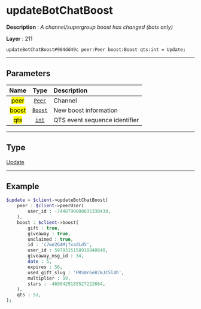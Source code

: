 # updateBotChatBoost

**Description** : *A channel/supergroup boost has changed (bots only)*

**Layer** : 211

```tl
updateBotChatBoost#904dd49c peer:Peer boost:Boost qts:int = Update;
```

---

## Parameters

| Name | Type | Description |
| :---: | :---: | :--- |
| <mark>peer</mark> | [`Peer`](type/Peer) | Channel |
| <mark>boost</mark> | [`Boost`](type/Boost) | New boost information |
| <mark>qts</mark> | [`int`](type/int) | QTS event sequence identifier |

---

## Type

[Update](type/Update)

---

## Example

```php
$update = $client->updateBotChatBoost(
	peer : $client->peerUser(
		user_id : -7448790080635338438,
	),
	boost : $client->boost(
		gift : true,
		giveaway : true,
		unclaimed : true,
		id : 'c7we2G4MjfxaZLd5',
		user_id : 5979315158910848640,
		giveaway_msg_id : 34,
		date : 5,
		expires : 56,
		used_gift_slug : 'PRS0rGeB7mJC5l4h',
		multiplier : 19,
		stars : -4690429185527222664,
	),
	qts : 51,
);
```